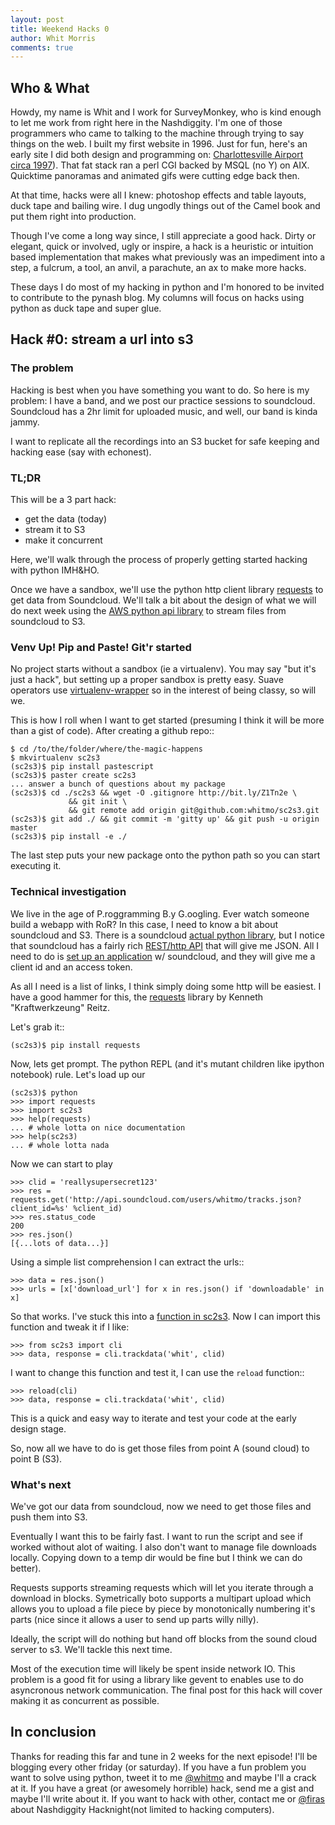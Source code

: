 ```yaml
---
layout: post
title: Weekend Hacks 0
author: Whit Morris
comments: true
---
```


## Who & What

Howdy, my name is Whit and I work for SurveyMonkey, who is kind enough
to let me work from right here in the Nashdiggity.  I'm one of those
programmers who came to talking to the machine through trying to say
things on the web. I built my first website in 1996. Just for fun,
here's an early site I did both design and programming on:
[Charlottesville Airport circa 1997](http://bit.ly/Z1QSwN)).  That fat
stack ran a perl CGI backed by MSQL (no Y) on AIX. Quicktime panoramas
and animated gifs were cutting edge back then.

At that time, hacks were all I knew: photoshop effects and table
layouts, duck tape and bailing wire.  I dug ungodly things out of the
Camel book and put them right into production.

Though I've come a long way since, I still appreciate a good hack.
Dirty or elegant, quick or involved, ugly or inspire, a hack is a
heuristic or intuition based implementation that makes what previously
was an impediment into a step, a fulcrum, a tool, an anvil, a
parachute, an ax to make more hacks.

These days I do most of my hacking in python and I'm honored to be
invited to contribute to the pynash blog.  My columns will
focus on hacks using python as duck tape and super glue.



## Hack #0: stream a url into s3

### The problem

Hacking is best when you have something you want to do.  So here is my
problem: I have a band, and we post our practice sessions to
soundcloud.  Soundcloud has a 2hr limit for uploaded music, and well,
our band is kinda jammy.  

I want to replicate all the recordings into
an S3 bucket for safe keeping and hacking ease (say with echonest).

### TL;DR

This will be a 3 part hack:

 - get the data (today)
 - stream it to S3 
 - make it concurrent


Here, we'll walk through the process of properly getting started hacking
with python IMH&HO.

Once we have a sandbox, we'll use the python http client library
[requests](http://docs.python-requests.org) to get data from
Soundcloud. We'll talk a bit about the design of what we will do next
week using the
[AWS python api library](http://aws.amazon.com/sdkforpython/) to stream files from soundcloud to S3.

### Venv Up! Pip and Paste! Git'r started

No project starts without a sandbox (ie a virtualenv). You may say "but
it's just a hack", but setting up a proper sandbox is pretty
easy. Suave operators use
[virtualenv-wrapper](http://www.doughellmann.com/projects/virtualenvwrapper/)
so in the interest of being classy, so will we.

This is how I roll when I want to get started (presuming I think it
will be more than a gist of code).  After creating a github repo::

    $ cd /to/the/folder/where/the-magic-happens
    $ mkvirtualenv sc2s3
    (sc2s3)$ pip install pastescript
    (sc2s3)$ paster create sc2s3
    ... answer a bunch of questions about my package
    (sc2s3)$ cd ./sc2s3 && wget -O .gitignore http://bit.ly/Z1Tn2e \
                 && git init \ 
                 && git remote add origin git@github.com:whitmo/sc2s3.git
    (sc2s3)$ git add ./ && git commit -m 'gitty up' && git push -u origin master
    (sc2s3)$ pip install -e ./

The last step puts your new package onto the python path so you can start
executing it.

### Technical investigation

We live in the age of P.roggramming B.y G.oogling. Ever watch someone
build a webapp with RoR? In this case, I need to know a bit about
soundcloud and S3.  There is a soundcloud
[actual python library](http://bit.ly/XuMjUU), but I notice that
soundcloud has a fairly rich
[REST/http API](http://developers.soundcloud.com/docs/api/reference#users)
that will give me JSON.  All I need to do is
[set up an application](http://soundcloud.com/you/apps) w/ soundcloud,
and they will give me a client id and an access token.


As all I need is a list of links, I think simply doing some http will
be easiest.  I have a good hammer for this, the
[requests](http://docs.python-requests.org) library by Kenneth
"Kraftwerkzeung" Reitz.

Let's grab it::


    (sc2s3)$ pip install requests


Now, lets get prompt.  The python REPL (and it's mutant children like
ipython notebook) rule.  Let's load up our 


    (sc2s3)$ python
    >>> import requests
    >>> import sc2s3
    >>> help(requests)
    ... # whole lotta on nice documentation
    >>> help(sc2s3)
    ... # whole lotta nada


Now we can start to play

    >>> clid = 'reallysupersecret123'
    >>> res = requests.get('http://api.soundcloud.com/users/whitmo/tracks.json?client_id=%s' %client_id) 
    >>> res.status_code
    200
    >>> res.json()
    [{...lots of data...}]

Using a simple list comprehension I can extract the urls::

    >>> data = res.json()
    >>> urls = [x['download_url'] for x in res.json() if 'downloadable' in x] 

So that works.  I've stuck this into a [function in sc2s3](https://github.com/whitmo/sc2s3/blob/master/sc2s3/cli.py#L11). Now I can import this function and tweak it if I like:

    >>> from sc2s3 import cli
    >>> data, response = cli.trackdata('whit', clid)
I want to change this function and test it, I can use the `reload` function::

    >>> reload(cli)
    >>> data, response = cli.trackdata('whit', clid)

This is a quick and easy way to iterate and test your code at the early design stage.  



So, now all we have to do is get those files from point A (sound cloud) to
point B (S3).



### What's next

We've got our data from soundcloud, now we need to get those files and
push them into S3.

Eventually I want this to be fairly fast. I want to run the script and see
if worked without alot of waiting.  I also don't want to manage
file downloads locally.  Copying down to a temp dir would be fine but I
think we can do better).

Requests supports streaming requests which will let you iterate
through a download in blocks.  Symetrically boto supports a multipart
upload which allows you to upload a file piece by piece by
monotonically numbering it's parts (nice since it allows a user to
send up parts willy nilly).

Ideally, the script will do nothing but hand off blocks from the
sound cloud server to s3.  We'll tackle this next time.

Most of the execution time will likely be
spent inside network IO. This problem is a good fit for using a
library like gevent to enables use to do asyncronous network
communication.  The final post for this hack will cover making it as concurrent as possible.


## In conclusion

Thanks for reading this far and tune in 2 weeks for the next episode!
I'll be blogging every other friday (or saturday).  If you have a fun
problem you want to solve using python, tweet it to me
[@whitmo](https://twitter.com/whitmo) and maybe I'll a crack at it. If
you have a great (or awesomely horrible) hack, send me a gist and
maybe I'll write about it. If you want to hack with other, contact me
or [@firas](https://twitter.com/firas) about Nashdiggity Hacknight(not
limited to hacking computers).
